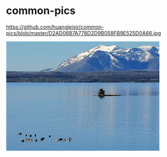 # common-pics


https://github.com/huangleisir/common-pics/blob/master/D2AD06B7A778D2D9B058FB9E525D0A66.jpg

![image](https://github.com/huangleisir/common-pics/blob/master/D2AD06B7A778D2D9B058FB9E525D0A66.jpg)
